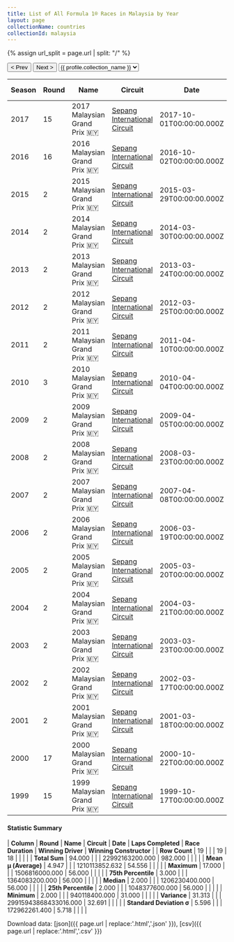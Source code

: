 ```yaml
---
title: List of All Formula 1® Races in Malaysia by Year
layout: page
collectionName: countries
collectionId: malaysia
---
```


{% assign url_split = page.url | split: "/" %}
<div id="collection-navigation">
<button onclick="selector.options[selector.selectedIndex-1].value && (window.location = selector.options[selector.selectedIndex-1].value);">&lt; Prev</button>
<button onclick="selector.options[selector.selectedIndex+1].value && (window.location = selector.options[selector.selectedIndex+1].value);">Next &gt;</button>
<select id="selector" onchange="this.options[this.selectedIndex].value && (window.location = this.options[this.selectedIndex].value);">
  {% for collectionId in site.data[page.collectionName].refs %}
    {% if collectionId == page.collectionId %}
      {% assign selected = "selected" %}
    {% else %}
      {% assign selected = "" %}
    {% endif %}
    {% assign profile = site.data[page.collectionName][collectionId].profile %}
    <option value="/f1/{{ page.collectionName }}/{{ collectionId }}/{{ url_split[4] }}" {{ selected }}>{{ profile.collection_name }}</option>
  {% endfor %}
</select>
</div>

| Season | Round | Name | Circuit | Date | Laps Completed | Race Duration | Winning Driver | Winning Constructor |
|--|--|--|--|--|--|--|--|--|
| 2017 | 15 | 2017 Malaysian Grand Prix 🇲🇾 | [Sepang International Circuit](/f1/circuits/sepang) | 2017-10-01T00:00:00.000Z |   |   |   |   |
| 2016 | 16 | 2016 Malaysian Grand Prix 🇲🇾 | [Sepang International Circuit](/f1/circuits/sepang) | 2016-10-02T00:00:00.000Z | 56 | 1:37:12.776 | [Daniel Ricciardo 🇦🇺](/f1/drivers/ricciardo) | Red Bull 🇦🇹 |
| 2015 | 2 | 2015 Malaysian Grand Prix 🇲🇾 | [Sepang International Circuit](/f1/circuits/sepang) | 2015-03-29T00:00:00.000Z | 56 | 1:41:05.793 | [Sebastian Vettel 🇩🇪](/f1/drivers/vettel) | Ferrari 🇮🇹 |
| 2014 | 2 | 2014 Malaysian Grand Prix 🇲🇾 | [Sepang International Circuit](/f1/circuits/sepang) | 2014-03-30T00:00:00.000Z | 56 | 1:40:25.974 | [Lewis Hamilton 🇬🇧](/f1/drivers/hamilton) | Mercedes 🇩🇪 |
| 2013 | 2 | 2013 Malaysian Grand Prix 🇲🇾 | [Sepang International Circuit](/f1/circuits/sepang) | 2013-03-24T00:00:00.000Z | 56 | 1:38:56.681 | [Sebastian Vettel 🇩🇪](/f1/drivers/vettel) | Red Bull 🇦🇹 |
| 2012 | 2 | 2012 Malaysian Grand Prix 🇲🇾 | [Sepang International Circuit](/f1/circuits/sepang) | 2012-03-25T00:00:00.000Z | 56 | 2:44:51.812 | [Fernando Alonso 🇪🇸](/f1/drivers/alonso) | Ferrari 🇮🇹 |
| 2011 | 2 | 2011 Malaysian Grand Prix 🇲🇾 | [Sepang International Circuit](/f1/circuits/sepang) | 2011-04-10T00:00:00.000Z | 56 | 1:37:39.832 | [Sebastian Vettel 🇩🇪](/f1/drivers/vettel) | Red Bull 🇦🇹 |
| 2010 | 3 | 2010 Malaysian Grand Prix 🇲🇾 | [Sepang International Circuit](/f1/circuits/sepang) | 2010-04-04T00:00:00.000Z | 56 | 1:33:48.412 | [Sebastian Vettel 🇩🇪](/f1/drivers/vettel) | Red Bull 🇦🇹 |
| 2009 | 2 | 2009 Malaysian Grand Prix 🇲🇾 | [Sepang International Circuit](/f1/circuits/sepang) | 2009-04-05T00:00:00.000Z | 31 | 1:10:52.092 | [Jenson Button 🇬🇧](/f1/drivers/button) | Brawn 🇬🇧 |
| 2008 | 2 | 2008 Malaysian Grand Prix 🇲🇾 | [Sepang International Circuit](/f1/circuits/sepang) | 2008-03-23T00:00:00.000Z | 56 | 1:31:18.555 | [Kimi Räikkönen 🇫🇮](/f1/drivers/raikkonen) | Ferrari 🇮🇹 |
| 2007 | 2 | 2007 Malaysian Grand Prix 🇲🇾 | [Sepang International Circuit](/f1/circuits/sepang) | 2007-04-08T00:00:00.000Z | 56 | 1:32:14.930 | [Fernando Alonso 🇪🇸](/f1/drivers/alonso) | McLaren 🇬🇧 |
| 2006 | 2 | 2006 Malaysian Grand Prix 🇲🇾 | [Sepang International Circuit](/f1/circuits/sepang) | 2006-03-19T00:00:00.000Z | 56 | 1:30:40.529 | [Giancarlo Fisichella 🇮🇹](/f1/drivers/fisichella) | Renault 🇫🇷 |
| 2005 | 2 | 2005 Malaysian Grand Prix 🇲🇾 | [Sepang International Circuit](/f1/circuits/sepang) | 2005-03-20T00:00:00.000Z | 56 | 1:31:33.736 | [Fernando Alonso 🇪🇸](/f1/drivers/alonso) | Renault 🇫🇷 |
| 2004 | 2 | 2004 Malaysian Grand Prix 🇲🇾 | [Sepang International Circuit](/f1/circuits/sepang) | 2004-03-21T00:00:00.000Z | 56 | 1:31:07.490 | [Michael Schumacher 🇩🇪](/f1/drivers/michael_schumacher) | Ferrari 🇮🇹 |
| 2003 | 2 | 2003 Malaysian Grand Prix 🇲🇾 | [Sepang International Circuit](/f1/circuits/sepang) | 2003-03-23T00:00:00.000Z | 56 | 1:32:22.195 | [Kimi Räikkönen 🇫🇮](/f1/drivers/raikkonen) | McLaren 🇬🇧 |
| 2002 | 2 | 2002 Malaysian Grand Prix 🇲🇾 | [Sepang International Circuit](/f1/circuits/sepang) | 2002-03-17T00:00:00.000Z | 56 | 1:34:12.912 | [Ralf Schumacher 🇩🇪](/f1/drivers/ralf_schumacher) | Williams 🇬🇧 |
| 2001 | 2 | 2001 Malaysian Grand Prix 🇲🇾 | [Sepang International Circuit](/f1/circuits/sepang) | 2001-03-18T00:00:00.000Z | 55 | 1:47:34.801 | [Michael Schumacher 🇩🇪](/f1/drivers/michael_schumacher) | Ferrari 🇮🇹 |
| 2000 | 17 | 2000 Malaysian Grand Prix 🇲🇾 | [Sepang International Circuit](/f1/circuits/sepang) | 2000-10-22T00:00:00.000Z | 56 | 1:35:54.235 | [Michael Schumacher 🇩🇪](/f1/drivers/michael_schumacher) | Ferrari 🇮🇹 |
| 1999 | 15 | 1999 Malaysian Grand Prix 🇲🇾 | [Sepang International Circuit](/f1/circuits/sepang) | 1999-10-17T00:00:00.000Z | 56 | 1:36:38.494 | [Eddie Irvine 🇬🇧](/f1/drivers/irvine) | Ferrari 🇮🇹 |

#### Statistic Summary

| **Column** | **Round** | **Name** | **Circuit** | **Date** | **Laps Completed** | **Race Duration** | **Winning Driver** | **Winning Constructor** |
| **Row Count** | 19 |  |  | 19 | 18 |  |  |  |
| **Total Sum** | 94.000 |  |  | 22992163200.000 | 982.000 |  |  |  |
| **Mean μ (Average)** | 4.947 |  |  | 1210113852.632 | 54.556 |  |  |  |
| **Maximum** | 17.000 |  |  | 1506816000.000 | 56.000 |  |  |  |
| **75th Percentile** | 3.000 |  |  | 1364083200.000 | 56.000 |  |  |  |
| **Median** | 2.000 |  |  | 1206230400.000 | 56.000 |  |  |  |
| **25th Percentile** | 2.000 |  |  | 1048377600.000 | 56.000 |  |  |  |
| **Minimum** | 2.000 |  |  | 940118400.000 | 31.000 |  |  |  |
| **Variance** | 31.313 |  |  | 29915943868433016.000 | 32.691 |  |  |  |
| **Standard Deviation σ** | 5.596 |  |  | 172962261.400 | 5.718 |  |  |  |

Download data: [json]({{ page.url | replace:'.html','.json' }}), [csv]({{ page.url | replace:'.html','.csv' }})
